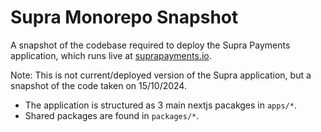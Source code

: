 # Supra Monorepo Snapshot

A snapshot of the codebase required to deploy the Supra Payments application, which runs live at [suprapayments.io](https://suprapayments.io).

Note: This is not current/deployed version of the Supra application, but a snapshot of the code taken on 15/10/2024.

- The application is structured as 3 main nextjs pacakges in `apps/*`.
- Shared packages are found in `packages/*`.